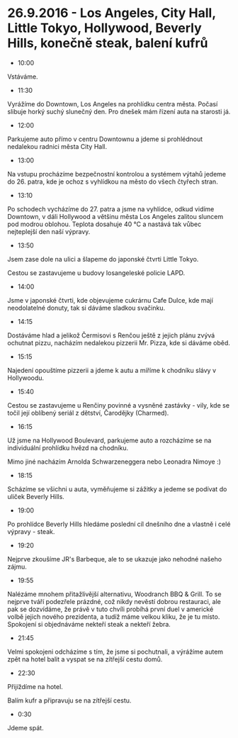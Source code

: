 # 26.9.2016 - Los Angeles, City Hall, Little Tokyo, Hollywood, Beverly Hills, konečně steak, balení kufrů

   * 10:00

Vstáváme.

   * 11:30

Vyrážíme do Downtown, Los Angeles na prohlídku centra města. Počasí slibuje horký suchý slunečný den. Pro dnešek mám řízení auta na starosti já.

   * 12:00

Parkujeme auto přímo v centru Downtownu a jdeme si prohlédnout nedalekou radnici města City Hall.

   * 13:00

Na vstupu procházíme bezpečnostní kontrolou a systémem výtahů jedeme do 26. patra, kde je ochoz s vyhlídkou na město do všech čtyřech stran.

   * 13:10

Po schodech vycházíme do 27. patra a jsme na vyhlídce, odkud vidíme Downtown, v dáli Hollywood a většinu města Los Angeles zalitou sluncem pod modrou oblohou. Teplota dosahuje 40 °C a nastává tak vůbec nejteplejší den naší výpravy.

   * 13:50

Jsem zase dole na ulici a šlapeme do japonské čtvrti Little Tokyo.

Cestou se zastavujeme u budovy losangeleské policie LAPD.

   * 14:00

Jsme v japonské čtvrti, kde objevujeme cukrárnu Cafe Dulce, kde mají neodolatelné donuty, tak si dáváme sladkou svačinku.

   * 14:15

Dostáváme hlad a jelikož Čermisovi s Renčou ještě z jejich plánu zvývá ochutnat pizzu, nacházím nedalekou pizzerii Mr. Pizza, kde si dáváme oběd.

   * 15:15

Najedení opouštíme pizzerii a jdeme k autu a míříme k chodníku slávy v Hollywoodu.

   * 15:40

Cestou se zastavujeme u Renčiny povinné a vysněné zastávky - vily, kde se točil její oblíbený seriál z dětství, Čarodějky (Charmed).

   * 16:15

Už jsme na Hollywood Boulevard, parkujeme auto a rozcházíme se na individuální prohlídku hvězd na chodníku.

Mimo jiné nacházím Arnolda Schwarzeneggera nebo Leonadra Nimoye :)

   * 18:15

Scházíme se všichni u auta, vyměňujeme si zážitky a jedeme se podívat do uliček Beverly Hills.

   * 19:00

Po prohlídce Beverly Hills hledáme poslední cíl dnešního dne a vlastně i celé výpravy - steak.

   * 19:20

Nejprve zkoušíme JR's Barbeque, ale to se ukazuje jako nehodné našeho zájmu.

   * 19:55

Nalézáme mnohem přitažlivější alternativu, Woodranch BBQ & Grill. To se nejprve tváří podezřele prázdné, což nikdy nevěstí dobrou restauraci, ale pak se dozvídáme, že právě v tuto chvíli probíhá první duel v americké volbě jejich nového prezidenta, a tudíž máme velkou kliku, že je tu místo. Spokojení si objednáváme nekteří steak a nekteří žebra.

   * 21:45

Velmi spokojeni odcházíme s tím, že jsme si pochutnali, a výrážíme autem zpět na hotel balit a vyspat se na zítřejší cestu domů.

   * 22:30

Přijíždíme na hotel.

Balím kufr a připravuju se na zítřejší cestu.

   * 0:30

Jdeme spát.
